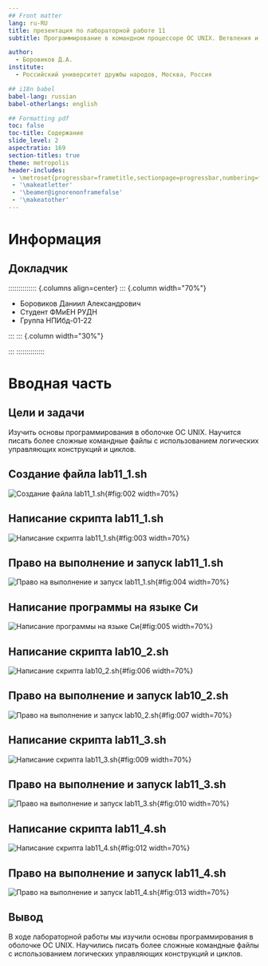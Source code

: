 ```yaml
---
## Front matter
lang: ru-RU
title: презентация по лабораторной работе 11
subtitle: Программирование в командном процессоре ОС UNIX. Ветвления и циклы

author:
  - Боровиков Д.А.
institute:
  - Российский университет дружбы народов, Москва, Россия

## i18n babel
babel-lang: russian
babel-otherlangs: english

## Formatting pdf
toc: false
toc-title: Содержание
slide_level: 2
aspectratio: 169
section-titles: true
theme: metropolis
header-includes:
 - \metroset{progressbar=frametitle,sectionpage=progressbar,numbering=fraction}
 - '\makeatletter'
 - '\beamer@ignorenonframefalse'
 - '\makeatother'
---
```


# Информация

## Докладчик

:::::::::::::: {.columns align=center}
::: {.column width="70%"}

  * Боровиков Даниил Александрович
  * Студент ФМиЕН РУДН
  * Группа НПИбд-01-22

:::
::: {.column width="30%"}

:::
::::::::::::::

# Вводная часть

## Цели и задачи

Изучить основы программирования в оболочке ОС UNIX. Научится писать более сложные командные файлы с использованием логических управляющих конструкций и циклов.

## Создание файла lab11_1.sh

![Создание файла lab11_1.sh](2.png){#fig:002 width=70%}

## Написание скрипта lab11_1.sh

![Написание скрипта lab11_1.sh](3.png){#fig:003 width=70%}

## Право на выполнение и запуск lab11_1.sh

![Право на выполнение и запуск lab11_1.sh](4.png){#fig:004 width=70%}

## Написание программы на языке Си

![Написание программы на языке Си](5.png){#fig:005 width=70%}

## Написание скрипта lab10_2.sh

![Написание скрипта lab10_2.sh](6.png){#fig:006 width=70%}

## Право на выполнение и запуск lab10_2.sh

![Право на выполнение и запуск lab10_2.sh](7.png){#fig:007 width=70%}

## Написание скрипта lab11_3.sh

![Написание скрипта lab11_3.sh](8.png){#fig:009 width=70%}

## Право на выполнение и запуск lab11_3.sh

![Право на выполнение и запуск lab11_3.sh](9.png){#fig:010 width=70%}

## Написание скрипта lab11_4.sh

![Написание скрипта lab11_4.sh](10.png){#fig:012 width=70%}

## Право на выполнение и запуск lab11_4.sh

![Право на выполнение и запуск lab11_4.sh](11.png){#fig:013 width=70%}

## Вывод

В ходе лабораторной работы мы изучили основы программирования в оболочке ОС UNIX. Научились писать более сложные командные файлы с использованием логических управляющих конструкций и циклов.
